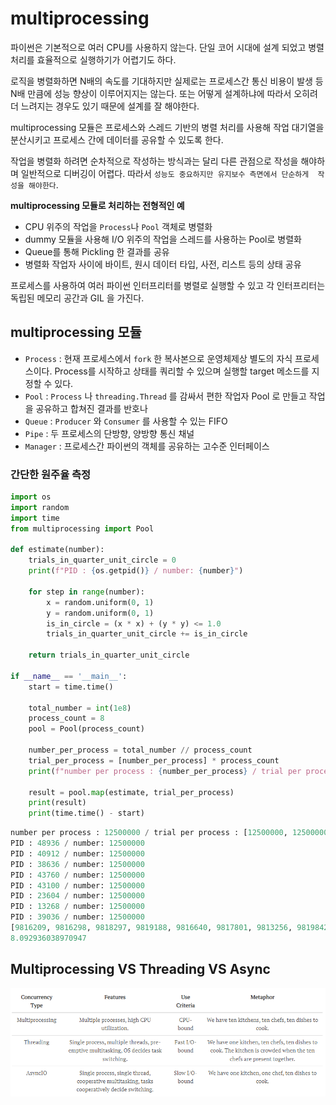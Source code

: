 # multiprocessing

파이썬은 기본적으로 여러 CPU를 사용하지 않는다. 단일 코어 시대에 설계 되었고
병렬 처리를 효율적으로 실행하기가 어렵기도 하다.

로직을 병렬화하면 N배의 속도를 기대하지만 실제로는 프로세스간 통신 비용이 발생 등  
N배 만큼에 성능 향상이 이루어지지는 않는다. 또는 어떻게 설계하냐에 따라서
오히려 더 느려지는 경우도 있기 때문에 설계를 잘 해야한다.

multiprocessing 모듈은 프로세스와 스레드 기반의 병렬 처리를 사용해 작업 대기열을
분산시키고 프로세스 간에 데이터를 공유할 수 있도록 한다.

작업을 병렬화 하려면 순차적으로 작성하는 방식과는 달리 다른 관점으로 작성을 해야하며
일반적으로 디버깅이 어렵다. 따라서 `성능도 중요하지만 유지보수 측면에서 단순하게 
작성을 해야한다`.

**multiprocessing 모듈로 처리하는 전형적인 예**
* CPU 위주의 작업을 ``Process``나 ``Pool`` 객체로 병렬화
* dummy 모듈을 사용해 I/O 위주의 작업을 스레드를 사용하는 Pool로 병렬화
* Queue를 통해 Pickling 한 결과를 공유
* 병렬화 작업자 사이에 바이트, 원시 데이터 타입, 사전, 리스트 등의 상태 공유

프로세스를 사용하여 여러 파이썬 인터프리터를 병렬로 실행할 수 있고
각 인터프리터는 독립된 메모리 공간과 GIL 을 가진다.

## multiprocessing 모듈
* `Process` : 현재 프로세스에서 `fork` 한 복사본으로 운영체제상 별도의 자식 프로세스이다. Process를 시작하고
상태를 쿼리할 수 있으며 실행할 target 메소드를 지정할 수 있다.
* `Pool` : `Process` 나 `threading.Thread` 를 감싸서 편한 작업자 Pool 로 만들고 작업을 공유하고
합쳐진 결과를 반호나
* `Queue` : `Producer` 와 `Consumer` 를 사용할 수 있는 FIFO
* `Pipe` : 두 프로세스의 단방향, 양방향 통신 채널
* `Manager` : 프로세스간 파이썬의 객체를 공유하는 고수준 인터페이스

### 간단한 원주율 측정 
```python
import os
import random
import time
from multiprocessing import Pool

def estimate(number):
    trials_in_quarter_unit_circle = 0
    print(f"PID : {os.getpid()} / number: {number}")

    for step in range(number):
        x = random.uniform(0, 1)
        y = random.uniform(0, 1)
        is_in_circle = (x * x) + (y * y) <= 1.0
        trials_in_quarter_unit_circle += is_in_circle

    return trials_in_quarter_unit_circle

if __name__ == '__main__':
    start = time.time()

    total_number = int(1e8)
    process_count = 8
    pool = Pool(process_count)

    number_per_process = total_number // process_count
    trial_per_process = [number_per_process] * process_count
    print(f"number per process : {number_per_process} / trial per process : {trial_per_process}")

    result = pool.map(estimate, trial_per_process)
    print(result)
    print(time.time() - start)
```
```python
number per process : 12500000 / trial per process : [12500000, 12500000, 12500000, 12500000, 12500000, 12500000, 12500000, 12500000]
PID : 48936 / number: 12500000
PID : 40912 / number: 12500000
PID : 38636 / number: 12500000
PID : 43760 / number: 12500000
PID : 43100 / number: 12500000
PID : 23604 / number: 12500000
PID : 13268 / number: 12500000
PID : 39036 / number: 12500000
[9816209, 9816298, 9818297, 9819188, 9816640, 9817801, 9813256, 9819842]
8.092936038970947
```

## Multiprocessing VS Threading VS Async

![](data/9-1.png)